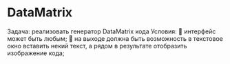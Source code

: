 # DataMatrix
Задача: реализовать генератор DataMatrix кода
Условия:
 интерфейс может быть любым;
 на выходе должна быть возможность в текстовое окно вставить некий текст, а рядом в
результате отобразить изображение кода;
